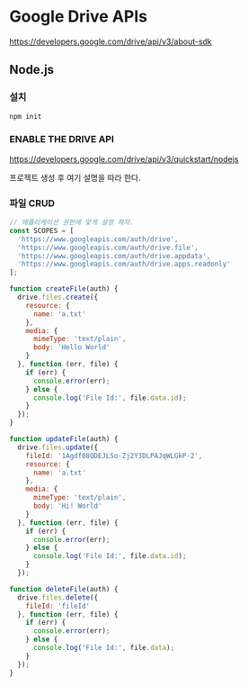 # Google Drive APIs
https://developers.google.com/drive/api/v3/about-sdk

## Node.js
### 설치
```js
npm init
```

### ENABLE THE DRIVE API
https://developers.google.com/drive/api/v3/quickstart/nodejs

프로젝트 생성 후 여기 설명을 따라 한다.

### 파일 CRUD
```js
// 애플리케이션 권한에 맞게 설정 하자.
const SCOPES = [
  'https://www.googleapis.com/auth/drive',
  'https://www.googleapis.com/auth/drive.file',
  'https://www.googleapis.com/auth/drive.appdata',
  'https://www.googleapis.com/auth/drive.apps.readonly'
];

function createFile(auth) {
  drive.files.create({
    resource: {
      name: 'a.txt'
    },
    media: {
      mimeType: 'text/plain',
      body: 'Hello World'
    }
  }, function (err, file) {
    if (err) {
      console.error(err);
    } else {
      console.log('File Id:', file.data.id);
    }
  });
}

function updateFile(auth) {
  drive.files.update({
    fileId: '1Agdf08QDEJLSo-Zj2Y3DLPAJqWLGkP-2',
    resource: {
      name: 'a.txt'
    },
    media: {
      mimeType: 'text/plain',
      body: 'Hi! World'
    }
  }, function (err, file) {
    if (err) {
      console.error(err);
    } else {
      console.log('File Id:', file.data.id);
    }
  });

function deleteFile(auth) {
  drive.files.delete({
    fileId: 'fileId'
  }, function (err, file) {
    if (err) {
      console.error(err);
    } else {
      console.log('File Id:', file.data);
    }
  });
}

```
